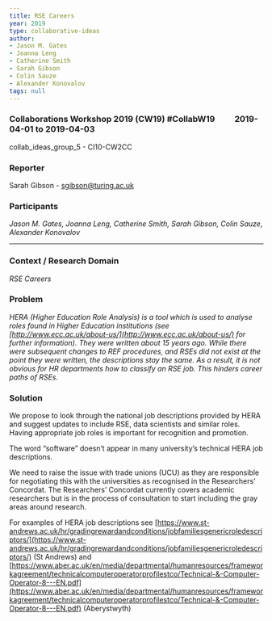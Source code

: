 ```yaml
---
title: RSE Careers
year: 2019
type: collaborative-ideas
author:
- Jason M. Gates
- Joanna Leng
- Catherine Smith
- Sarah Gibson
- Colin Sauze
- Alexander Konovalov
tags: null
---
```

### Collaborations Workshop 2019 (CW19) #CollabW19          2019-04-01 to 2019-04-03

collab_ideas_group_5 - CI10-CW2CC


### **Reporter**

Sarah Gibson - sgibson@turing.ac.uk


### **Participants**

_Jason M. Gates, Joanna Leng, Catherine Smith, Sarah Gibson, Colin Sauze, Alexander Konovalov_



---



### **Context / Research Domain**

_RSE Careers_


### **Problem**

_HERA (Higher Education Role Analysis) is a tool which is used to analyse roles found in Higher Education institutions (see [http://www.ecc.ac.uk/about-us/](http://www.ecc.ac.uk/about-us/) for further information). They were written about 15 years ago. While there were subsequent changes to REF procedures, and RSEs did not exist at the point they were written, the descriptions stay the same. As a result, it is not obvious for HR departments how to classify an RSE job. This hinders career paths of RSEs._


### **Solution**

We propose to look through the national job descriptions provided by HERA and suggest updates to include RSE, data scientists and similar roles. Having appropriate job roles is important for recognition and promotion.

The word “software” doesn’t appear in many university’s technical HERA job descriptions. 

We need to raise the issue with trade unions (UCU) as they are responsible for negotiating this with the universities as recognised in the Researchers’ Concordat. The Researchers’ Concordat currently covers academic researchers but is in the process of consultation to start including the gray areas around research. 

For examples of HERA job descriptions see [https://www.st-andrews.ac.uk/hr/gradingrewardandconditions/jobfamiliesgenericroledescriptors/](https://www.st-andrews.ac.uk/hr/gradingrewardandconditions/jobfamiliesgenericroledescriptors/) (St Andrews) and [https://www.aber.ac.uk/en/media/departmental/humanresources/frameworkagreement/technicalcomputeroperatorprofilestco/Technical-&-Computer-Operator-8---EN.pdf](https://www.aber.ac.uk/en/media/departmental/humanresources/frameworkagreement/technicalcomputeroperatorprofilestco/Technical-&-Computer-Operator-8---EN.pdf) (Aberystwyth)

